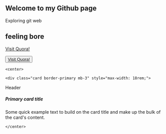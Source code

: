## Welcome to my Github page

Exploring git web
## feeling bore


<link rel="stylesheet" href="https://stackpath.bootstrapcdn.com/bootstrap/4.5.2/css/bootstrap.min.css" integrity="sha384-JcKb8q3iqJ61gNV9KGb8thSsNjpSL0n8PARn9HuZOnIxN0hoP+VmmDGMN5t9UJ0Z" crossorigin="anonymous">

<a href="https://www.quora.com" target="_blank">Visit Quora!</a> 


<button type="button" class="btn btn-dark"><a href="https://www.quora.com" target="_blank">Visit Quora!</a> 
    </button>
    
    
    
    
    <center>
    
    <div class="card border-primary mb-3" style="max-width: 18rem;">
  <div class="card-header">Header</div>
  <div class="card-body text-primary">
    <h5 class="card-title">Primary card title</h5>
    <p class="card-text">Some quick example text to build on the card title and make up the bulk of the card's content.</p>
  </div>
</div>
    
    
    </center>
